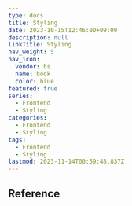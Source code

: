 ```yaml
---
type: docs
title: Styling
date: 2023-10-15T12:46:00+09:00
description: null
linkTitle: Styling
nav_weight: 5
nav_icon:
  vendor: bs
  name: book
  color: blue
featured: true
series:
  - Frontend
  - Styling
categories:
  - Frontend
  - Styling
tags:
  - Frontend
  - Styling
lastmod: 2023-11-14T00:59:48.837Z
---
```


## Reference
